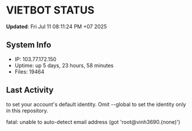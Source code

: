 # VIETBOT STATUS
**Updated**: Fri Jul 11 08:11:24 PM +07 2025

## System Info
- IP: 103.77.172.150
- Uptime: up 5 days, 23 hours, 58 minutes
- Files: 19464

## Last Activity

to set your account's default identity.
Omit --global to set the identity only in this repository.

fatal: unable to auto-detect email address (got 'root@vinh3690.(none)')
